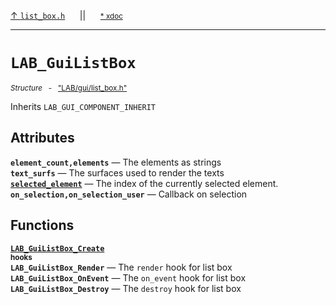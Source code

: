 [&#8593; `list_box.h`](LAB--gui--list_boxh.md)&nbsp;&nbsp;&nbsp;&nbsp;&nbsp;&nbsp;||&nbsp;&nbsp;&nbsp;&nbsp;&nbsp;&nbsp;<small>[\* xdoc](../xdoc/LAB\gui.xmd#L271)</small>
***

# `LAB_GuiListBox`
<small>*Structure* &nbsp; - &nbsp; ["LAB/gui/list_box.h"](../include/LAB/gui/list_box.h)</small>  

Inherits `LAB_GUI_COMPONENT_INHERIT`

## Attributes
**`element_count,elements`** &#8213; The elements as strings  
**`text_surfs`** &#8213; The surfaces used to render the texts  
**[`selected_element`](LAB--gui--list_boxh--lab_guilistbox--selected_element.md)** &#8213; The index of the currently selected element.  
**`on_selection,on_selection_user`** &#8213; Callback on selection  
## Functions
**[`LAB_GuiListBox_Create`](LAB--gui--list_boxh--lab_guilistbox--lab_guilistbox_create.md)**  
<small>**hooks**</small>  
**`LAB_GuiListBox_Render`** &#8213; The `render` hook for list box  
**`LAB_GuiListBox_OnEvent`** &#8213; The `on_event` hook for list box  
**`LAB_GuiListBox_Destroy`** &#8213; The `destroy` hook for list box  
